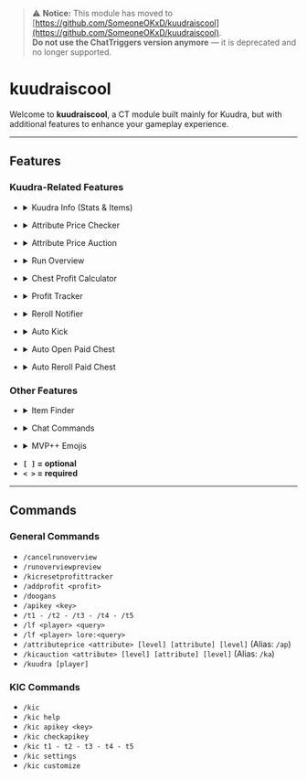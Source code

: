 > ⚠️ **Notice:** This module has moved to [https://github.com/SomeoneOKxD/kuudraiscool](https://github.com/SomeoneOKxD/kuudraiscool).  
> **Do not use the ChatTriggers version anymore** — it is deprecated and no longer supported.

# kuudraiscool

Welcome to **kuudraiscool**, a CT module built mainly for Kuudra, but with additional features to enhance your gameplay experience.

---

## Features

### Kuudra-Related Features

- <details>
    <summary>Kuudra Info (Stats & Items)</summary>
    <b>Command:</b> <code>/kuudra &lt;PLAYER&gt;</code><br>  
    Displays party finder information for a specified player.<br>  
    <img src="./screenshots/KuudraInfo1.png" alt="Kuudra info screenshot 1" width="400"/><br>  
    <img src="./screenshots/KuudraInfo2.png" alt="Kuudra info screenshot 2" width="400"/><br>  
    <img src="./screenshots/KuudraInfo3.png" alt="Kuudra info screenshot 3" width="400"/><br>  
</details>

- <details>
    <summary>Attribute Price Checker</summary>
    <b>Command:</b> <code>/ap &lt;ATTRIBUTE&gt; [LEVEL] [ATTRIBUTE] [LEVEL]</code><br>  
    Checks the price of specified attributes (similar to KG bot).<br>  
    <img src="./screenshots/AttributePriceChecker1.png" alt="Attribute price checker screenshot 1" width="400"/><br>  
</details>

- <details>
    <summary>Attribute Price Auction</summary>
    <b>Command:</b> <code>/ka &lt;ATTRIBUTE&gt; [LEVEL] [ATTRIBUTE] [LEVEL]</code><br>  
    Displays a custom auction house of items for specific attributes.<br>
    <img src="./screenshots/AttributePriceAuction1.png" alt="Attribute price auction screenshot 1" width="400"/><br>  
    <img src="./screenshots/AttributePriceAuction2.png" alt="Attribute price auction screenshot 2" width="400"/><br>  
    <img src="./screenshots/AttributePriceAuction3.png" alt="Attribute price auction screenshot 3" width="400"/><br>  
    <img src="./screenshots/AttributePriceAuction4.png" alt="Attribute price auction screenshot 4" width="400"/><br>  
    <img src="./screenshots/AttributePriceAuction5.png" alt="Attribute price auction screenshot 5" width="400"/><br>  
</details>

- <details>
    <summary>Run Overview</summary>
    A detailed overview of your kuudra run.<br>  
    <img src="./screenshots/RunOverview1.png" alt="Run overview screenshot 1" width="400"/><br>  
</details>

- <details>
    <summary>Chest Profit Calculator</summary>
    <b>Commands:</b> <br>  
    <code>/kuudraprofit edit</code><br>  
    <code>/kuudraprofit reset</code><br>  
    Calculates and displays profits of a paid chest.<br>  
    <img src="./screenshots/ProfitCalculator1.png" alt="Chest profit calculator screenshot 1" width="400"/><br>  
</details>

- <details>
    <summary>Profit Tracker</summary>
    <b>Commands:</b> <br>  
    <code>/kuudraprofittracker edit</code><br>  
    <code>/kuudraprofittracker reset</code><br>  
    <code>/kicresetprofittracker</code><br>  
    Tracks overall profits from your runs.<br>  
    <img src="./screenshots/ProfitTracker1.png" alt="Profit tracker screenshot 1" width="400"/><br>  
</details>

- <details>
    <summary>Reroll Notifier</summary>
    <b>Commands:</b> <br>  
    <code>/kuudrarerollnotifier edit</code><br>  
    <code>/kuudrarerollnotifier reset</code><br>  
    Notifies you when you should reroll a paid chest.<br>  
    <img src="./screenshots/RerollNotifier1.png" alt="Reroll notifier screenshot 1" width="400"/><br>  
</details>

- <details>
    <summary>Auto Kick</summary>
    Automatically kicks players based on specific criteria set in the settings.<br>  
    <img src="./screenshots/AutoKick1.png" alt="Auto kick screenshot 1" width="400"/><br>  
</details>

- <details>
    <summary>Auto Open Paid Chest</summary>
    Automatically opens paid chests.<br>  
    <img src="./screenshots/AutoOpen1.gif" alt="Auto open paid chest gif 1" width="400"/><br>  
</details>

- <details>
    <summary>Auto Reroll Paid Chest</summary>
    Automatically rerolls paid chests.<br>  
    <img src="./screenshots/AutoRerollAutoBuy1.gif" alt="Auto reroll paid chest gif 1" width="400"/><br>  
</details>


### Other Features

- <details>
    <summary>Item Finder</summary>
    Finds specific items in your inventory or elsewhere.<br>  
    <img src="./screenshots/ItemFinder1.png" alt="Item finder screenshot 1" width="400"/><br>  
    <img src="./screenshots/ItemFinder2.png" alt="Item finder screenshot 2" width="400"/><br>  
</details>

- <details>
    <summary>Chat Commands</summary>
    <details>
        <summary>Party Chat</summary>
        - <code>.runs [player]</code><br>  
          <img src="./screenshots/Party.runs1.png" alt="Party .runs screenshot 1" width="400"/><br>  
        - <code>.stats [player]</code><br>  
          <img src="./screenshots/Party.stats1.png" alt="Party .stats screenshot 1" width="400"/><br>  
        - <code>.rtca [player]</code><br>  
          <img src="./screenshots/Party.rtca1.png" alt="Party .rtca screenshot 1" width="400"/><br>
        - <code>.ap &lt;attribute&gt; [level]</code><br>  
          <img src="./screenshots/Party.ap1.png" alt="Party .ap screenshot 1" width="400"/><br>  
        - <code>.kick &lt;player&gt;</code><br>  
          <img src="./screenshots/Party.kick1.png" alt="Party .kick screenshot 1" width="400"/><br>  
        - <code>.cata [player]</code><br>  
          <img src="./screenshots/Party.cata1.png" alt="Party .cata screenshot 1" width="400"/><br>  
        - <code>.kic</code><br>  
          <img src="./screenshots/Party.kic1.png" alt="Party .kic screenshot 1" width="400"/><br>  
    </details>
    <details>
        <summary>Direct Messages</summary>
        - <code>.runs [player]</code><br>  
          <img src="./screenshots/Dm.runs1.png" alt="Dm .runs screenshot 1" width="400"/><br>  
        - <code>.stats [player]</code><br>  
          <img src="./screenshots/Dm.stats1.png" alt="Dm .stats screenshot 1" width="400"/><br>  
        - <code>.rtca [player]</code><br>  
          <img src="./screenshots/Dm.rtca1.png" alt="Dm .rtca screenshot 1" width="400"/><br>
        - <code>.ap &lt;attribute&gt; [level]</code><br>  
          <img src="./screenshots/Dm.ap1.png" alt="Dm .ap screenshot 1" width="400"/><br>  
        - <code>.kic</code><br>  
          <img src="./screenshots/Dm.kic1.png" alt="Dm .kic screenshot 1" width="400"/><br>  
    </details>
</details>

- <details>
    <summary>MVP++ Emojis</summary>
    Allows usage of MVP++ emojis in chat.<br>  
    <img src="screenshots/Emojis.png" alt="MVP++ emojis screenshot 1" width="400"/><br>  
</details>

- **`[ ]` = optional**
- **`< >` = required**

---

## Commands

### General Commands

- `/cancelrunoverview`
- `/runoverviewpreview`
- `/kicresetprofittracker`
- `/addprofit <profit>`
- `/doogans`
- `/apikey <key>`
- `/t1 - /t2 - /t3 - /t4 - /t5`
- `/lf <player> <query>`
- `/lf <player> lore:<query>`
- `/attributeprice <attribute> [level] [attribute] [level]` (Alias: `/ap`)
- `/kicauction <attribute> [level] [attribute] [level]` (Alias: `/ka`)
- `/kuudra [player]`

### KIC Commands

- `/kic`
- `/kic help`
- `/kic apikey <key>`
- `/kic checkapikey`
- `/kic t1 - t2 - t3 - t4 - t5`
- `/kic settings`
- `/kic customize`
